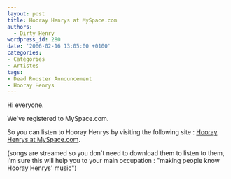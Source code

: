 ```yaml
---
layout: post
title: Hooray Henrys at MySpace.com
authors:
  - Dirty Henry
wordpress_id: 280
date: '2006-02-16 13:05:00 +0100'
categories:
- Catégories
- Artistes
tags:
- Dead Rooster Announcement
- Hooray Henrys
---
```

Hi everyone.

We've registered to MySpace.com.

So you can listen to Hooray Henrys by visiting the following site : [Hooray Henrys at MySpace.com](http://myspace.com/hoorayhenrys).

(songs are streamed so you don't need to download them to listen to them, i'm sure this will help you to your main occupation : "making people know Hooray Henrys' music")
